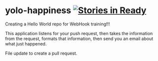 # yolo-happiness [![Stories in Ready](https://badge.waffle.io/thpang67/yolo-happiness.png?label=ready&title=Ready)](https://waffle.io/thpang67/yolo-happiness)
Creating a Hello World repo for WebHook training!!!

This application listens for your push request, then takes the information from the request, formats that information, then send you an email about what just happened.

File update to create a pull request.
